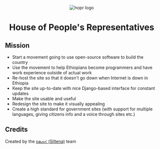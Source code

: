 <div align="center">
  <img src="https://www.ezega.com/userfiles/HoPR-Ethiopia.jpg" alt="hopr logo"></img>
  <br>
  <h1>House of People's Representatives</h1>
</div>

## Mission
* Start a movement going to use open-source software to build the country
* Use the movement to help Ethiopians become programmers and have work experience outside of actual work
* Re-host the site so that it doesn't go down when Internet is down in Ethiopia
* Keep the site up-to-date with nice Django-based interface for constant updates
* Make the site usable and useful
* Redesign the site to make it visually appealing
* Create a high standard for government sites (with support for multiple languages, giving citizens info and a voice through sites etc.)

## Credits
Created by the [ስልጠና (Siltena)](https://github.com/siltena) team
